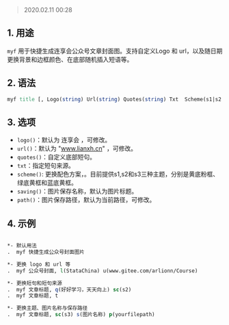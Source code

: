 > 2020.02.11 00:28

## 1. 用途

`myf` 用于快捷生成连享会公众号文章封面图。支持自定义Logo 和 url，以及随日期更换背景和边框颜色、在底部随机插入短语等。


## 2. 语法

```Stata
myf title [, Logo(string) Url(string) Quotes(string) Txt  Scheme(s1|s2|s3) Saving(string)  Path(string)]
```

## 3. 选项

- `logo()`：默认为 连享会 ，可修改。
- `url()`：默认为 "www.lianxh.cn" ，可修改。
- `quotes()`：自定义底部短句。
- `txt`：指定短句来源。
- `scheme()`: 更换配色方案，。目前提供s1,s2和s3三种主题，分别是黄底粉框、绿底黄框和蓝底黄框。
- `saving()`：图片保存名称，默认为图片标题。
- `path()`：图片保存路径，默认为当前路径，可修改。

## 4. 示例

```Stata

*- 默认用法
.  myf 快捷生成公众号封面图片

*- 更换 logo 和 url 等
.  myf 公众号封面, l(StataChina) u(www.gitee.com/arlionn/Course)

*- 更换短句和短句来源
.  myf 文章标题, q(好好学习，天天向上) sc(s2)
.  myf 文章标题, t

*- 更换主题、图片名称与保存路径
.  myf 文章标题, sc(s3) s(图片名称) p(yourfilepath)

```
